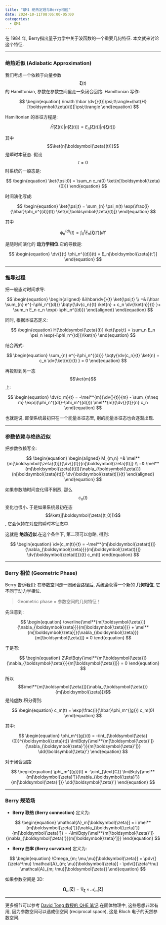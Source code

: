 ```yaml
---
title: "QM1 绝热定理与Berry相位"
date: 2024-10-11T08:06:00-05:00
categories:
  - QM1
---
```

在 1984 年, Berry指出量子力学中关于波函数的一个重要几何特征.
本文就来讨论这个特征.

---

### 绝热近似 (Adiabatic Approximation)

我们考虑一个依赖于向量参数 $$\boldsymbol{\zeta}(t)$$ 的 Hamiltonian, 参数在参数空间里走一条闭合回路.
Hamiltonian 写作:

$$
\begin{equation}
  \imath \hbar \dv{}{t}|\psi;t\rangle=\hat{H}[\boldsymbol{\zeta}(t)]|\psi;t\rangle
\end{equation}
$$

Hamiltonian 的本征方程是:

$$
\begin{equation}
  \hat{H}[\boldsymbol{\zeta}(t)]|n[\boldsymbol{\zeta}(t)]\rangle=E_n[\boldsymbol{\zeta}(t)]|n[\boldsymbol{\zeta}(t)]\rangle
\end{equation}
$$

其中 $$\ket{n[\boldsymbol{\zeta}(t)]}$$ 是瞬时本征态.
假设 $$t=0$$ 时系统的一般态是:

$$
\begin{equation}
  \ket{\psi;0} = \sum_n c_n(0) \ket{n[\boldsymbol{\zeta}(0)]}
\end{equation}
$$

时间演化写成:

$$
\begin{equation}
  \ket{\psi;t} = \sum_{n} \psi_n(t) \exp(\frac{i}{\hbar}\phi_n^{(d)}(t)) \ket{n[\boldsymbol{\zeta}(t)]}
\end{equation}
$$

其中

$$
\begin{equation}
  \phi_n^{(d)}(t) = \int_0^t E_n[\boldsymbol{\zeta}(t')] \dd{t'}
\end{equation}
$$

是随时间演化的 **动力学相位**.它的导数是:

$$
\begin{equation}
  \dv{}{t} \phi_n^{(d)}(t) = E_n[\boldsymbol{\zeta}(t')]
\end{equation}
$$

---

### 推导过程

把一般态对时间求导:

$$
\begin{equation}
\begin{aligned}
  &i\hbar\dv{}{t} \ket{\psi;t} \\
  =& i\hbar \sum_{n} e^{-i\phi_n^{(d)}} \bqty{\dv{c_n}{t} \ket{n} + c_n \dv{\ket{n}}{t} }+ \sum_n E_n c_n \exp(-i\phi_n^{(d)})
\end{aligned}
\end{equation}
$$

同时, 根据本征态定义:

$$
\begin{equation}
  H[\boldsymbol{\zeta}(t)] \ket{\psi;t} = \sum_n E_n \psi_n \exp(-i\phi_n^{(d)})\ket{n}
\end{equation}
$$

结合两式:

$$
\begin{equation}
  \sum_{n} e^{-i\phi_n^{(d)}} \bqty{\dv{c_n}{t} \ket{n} + c_n \dv{\ket{n}}{t} } = 0
\end{equation}
$$

再投影到另一态 $$\ket{m}$$ 上:

$$
\begin{equation}
  \dv{c_m}{t} = -\mel**{m}{\dv{}{t}}{m} - \sum_{n\neq m} \exp(i(\phi_n^{(d)}-\phi_m^{(d)})) \mel**{m}{\dv{}{t}}{n} c_n
\end{equation}
$$

也就是说, 即使系统最初只在一个能量本征态里, 别的能量本征态也会逐渐出现.

---

### 参数依赖与绝热近似

把参数依赖写全:

$$
\begin{equation}
\begin{aligned}
  M_{m,n} =& \mel**{m[\boldsymbol{\zeta}(t)]}{\dv{}{t}}{n[\boldsymbol{\zeta}(t)]} \\
  =& \mel**{m[\boldsymbol{\zeta}(t)]}{\nabla_{\boldsymbol{\zeta}}}{n[\boldsymbol{\zeta}(t)]} \dv{\boldsymbol{\zeta(t)}}{t}
\end{aligned}
\end{equation}
$$

如果参数随时间变化得不剧烈, 那么 $$c_n(t)$$ 变化也很小.
于是如果系统最初在态 $$\ket{j[\boldsymbol{\zeta}(t_0)]}$$, 它会保持在对应的瞬时本征态中.


这就是 **绝热近似**.在这个条件下, 第二项可以忽略, 得到:

$$
\begin{equation}
  \dv{c_m(t)}{t} = -\mel**{m[\boldsymbol{\zeta(t)}]}{\nabla_{\boldsymbol{\zeta}}}{m[\boldsymbol{\zeta(t)}]} \dv{\boldsymbol{\zeta(t)}}{t} c_m(t)
\end{equation}
$$

---

### Berry 相位 (Geometric Phase)

Berry 告诉我们: 在参数空间走一圈闭合路径后, 系统会获得一个新的 **几何相位**, 它不同于动力学相位.

> Geometric phase = 参数空间的几何特征！

先注意到:

$$
\begin{equation}
  \overline{\mel**{m[\boldsymbol{\zeta}]}{\nabla_{\boldsymbol{\zeta}}}{m[\boldsymbol{\zeta}]}} + \mel**{m[\boldsymbol{\zeta}]}{\nabla_{\boldsymbol{\zeta}}}{m[\boldsymbol{\zeta}]} = 0
\end{equation}
$$

于是有:

$$
\begin{equation}
  2\Re\Bqty{\mel**{m[\boldsymbol{\zeta}]}{\nabla_{\boldsymbol{\zeta}}}{m[\boldsymbol{\zeta}]}} = 0 
\end{equation}
$$

所以 $$\mel**{m[\boldsymbol{\zeta}]}{\nabla_{\boldsymbol{\zeta}}}{m[\boldsymbol{\zeta}]}$$ 是纯虚数.积分得到:

$$
\begin{equation}
  c_m(t) = \exp(\frac{i}{\hbar}\phi_m^{(g)}) c_m(0)
\end{equation}
$$

其中:

$$
\begin{equation}
  \phi_m^{(g)}(t) = -\int_{\boldsymbol{\zeta}(0)}^{\boldsymbol{\zeta}(t)} \Im\Bqty{\mel**{m[\boldsymbol{\zeta}']}{\nabla_{\boldsymbol{\zeta}'}}{m[\boldsymbol{\zeta}']}} \dd{\boldsymbol{\zeta}'}
\end{equation}
$$

对于闭合回路:

$$
\begin{equation}
  \phi_m^{(g)}(t) = -\oint_{\text{C}} \Im\Bqty{\mel**{m[\boldsymbol{\zeta}']}{\nabla_{\boldsymbol{\zeta}'}}{m[\boldsymbol{\zeta}']}} \dd{\boldsymbol{\zeta}'}
\end{equation}
$$

---

### Berry 规范场

- **Berry 联络 (Berry connection)** 定义为:

$$
\begin{equation}
  \mathcal{A}_m[\boldsymbol{\zeta}] = i \mel**{m[\boldsymbol{\zeta}']}{\nabla_{\boldsymbol{\zeta}'}}{m[\boldsymbol{\zeta}']} = -\Im\Bqty{\mel**{m[\boldsymbol{\zeta}']}{\nabla_{\boldsymbol{\zeta}'}}{m[\boldsymbol{\zeta}']}}
\end{equation}
$$

- **Berry 曲率 (Berry curvature)** 定义为:

$$
\begin{equation}
  \Omega_{m; \mu,\nu}[\boldsymbol{\zeta}] = \pdv{}{\zeta^\mu} \mathcal{A}_{m; \nu}[\boldsymbol{\zeta}] - \pdv{}{\zeta^\nu} \mathcal{A}_{m; \mu}[\boldsymbol{\zeta}]
\end{equation}
$$

如果参数空间是 3D:

$$
\begin{equation}
  \boldsymbol{\Omega}_{m}[\boldsymbol{\zeta}]=\nabla_{\boldsymbol{\zeta}}\times \mathcal{A}_m[\boldsymbol{\zeta}]
\end{equation}
$$

---

更多细节可以参考 [David Tong 教授的 QHE 笔记](https://arxiv.org/pdf/1606.06687).在固体物理中, 这些思想非常有用, 因为参数空间可以选成倒空间 (reciprocal space), 这是 Bloch 电子的天然参数空间.
